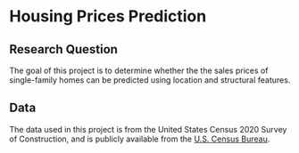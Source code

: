 # Housing Prices Prediction

## Research Question

The goal of this project is to determine whether the the sales prices of single-family homes can be predicted using location and structural features.

## Data

The data used in this project is from the United States Census 2020 Survey of Construction, and is publicly available from the [U.S. Census Bureau](https://www.census.gov/construction/chars/microdata.html).